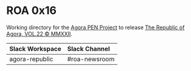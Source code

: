 # ROA 0x16
Working directory for the [Agora PEN Project](https://github.com/agorahub/AIPs/projects/1) to release [The Republic of Agora, VOL.22 © MMXXII](https://github.com/agorahub/pen0/releases/tag/v22).

| Slack Workspace | Slack Channel |
| :-------------- | :------------ |
| agora-republic  | #roa-newsroom |
